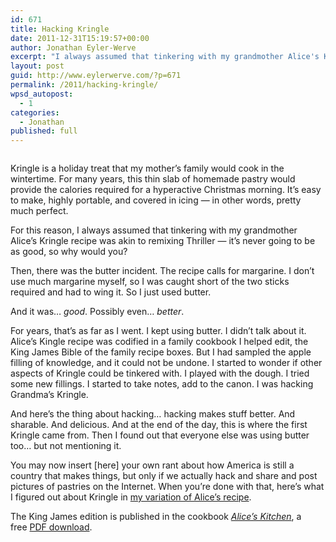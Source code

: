 ```yaml
---
id: 671
title: Hacking Kringle
date: 2011-12-31T15:19:57+00:00
author: Jonathan Eyler-Werve
excerpt: "I always assumed that tinkering with my grandmother Alice's Kringle recipe was akin to remixing Thriller -- it's never going to be as good, so why would you?"
layout: post
guid: http://www.eylerwerve.com/?p=671
permalink: /2011/hacking-kringle/
wpsd_autopost:
  - 1
categories:
  - Jonathan
published: full
---
```

<p style="text-align: center;">
  <img class="wp-image-693 aligncenter" title="blog-kingle-2" src="http://www.eylerwerve.com/wp-content/uploads/2011/12/blog-kingle-21-1024x612.jpg" alt=""  srcset="http://www.eylerwerve.com/wp-content/uploads/2011/12/blog-kingle-21-300x179.jpg 300w, http://www.eylerwerve.com/wp-content/uploads/2011/12/blog-kingle-21-1024x612.jpg 1024w, http://www.eylerwerve.com/wp-content/uploads/2011/12/blog-kingle-21-226x135.jpg 226w, http://www.eylerwerve.com/wp-content/uploads/2011/12/blog-kingle-21.jpg 1280w" />
</p>

Kringle is a holiday treat that my mother&#8217;s family would cook in the wintertime. For many years, this thin slab of homemade pastry would provide the calories required for a hyperactive Christmas morning. It&#8217;s easy to make, highly portable, and covered in icing &#8212; in other words, pretty much perfect.

For this reason, I always assumed that tinkering with my grandmother Alice&#8217;s Kringle recipe was akin to remixing Thriller &#8212; it&#8217;s never going to be as good, so why would you?

Then, there was the butter incident. The recipe calls for margarine. I don&#8217;t use much margarine myself, so I was caught short of the two sticks required and had to wing it. So I just used butter.

And it was… _good_. Possibly even… _better_.

For years, that&#8217;s as far as I went. I kept using butter. I didn&#8217;t talk about it. Alice&#8217;s Kingle recipe was codified in a family cookbook I helped edit, the King James Bible of the family recipe boxes. But I had sampled the apple filling of knowledge, and it could not be undone. I started to wonder if other aspects of Kringle could be tinkered with. I played with the dough. I tried some new fillings. I started to take notes, add to the canon. I was hacking Grandma&#8217;s Kringle.

And here&#8217;s the thing about hacking… hacking makes stuff better. And sharable. And delicious. And at the end of the day, this is where the first Kringle came from. Then I found out that everyone else was using butter too&#8230; but not mentioning it.

You may now insert [here] your own rant about how America is still a country that makes things, but only if we actually hack and share and post pictures of pastries on the Internet. When you&#8217;re done with that, here&#8217;s what I figured out about Kringle in [my variation of Alice&#8217;s recipe](http://www.eylerwerve.com/2011/kringle-2-0/).

The King James edition is published in the cookbook _[Alice&#8217;s Kitchen](http://www.lulu.com/product/paperback/alices-kitchen/1460663?productTrackingContext=search_results/search_shelf/center/3)_, a free [PDF download](http://www.lulu.com/items/volume_71/11554000/11554334/1/print/1071718_alice_v14.pdf).